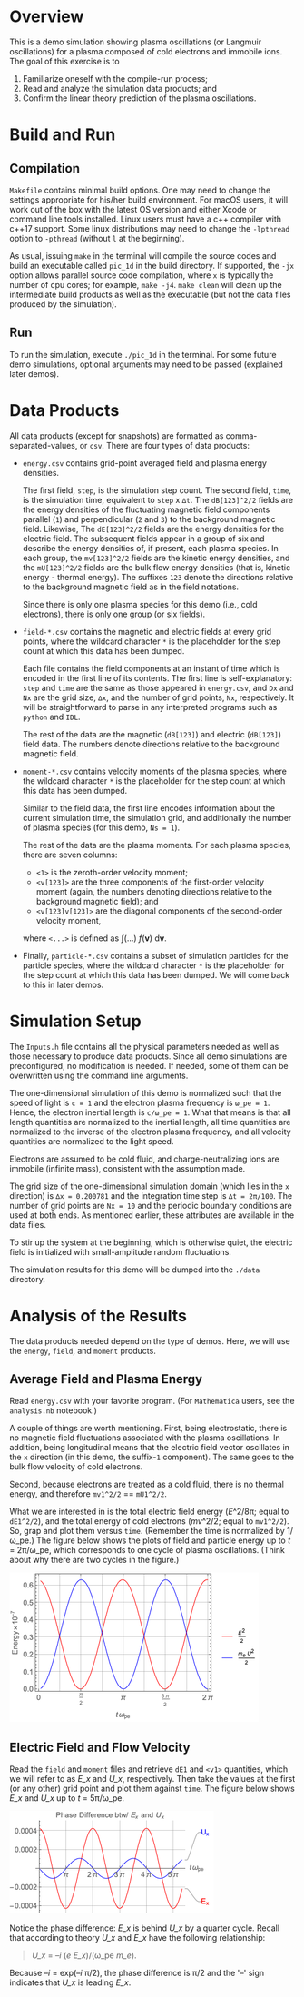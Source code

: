 # Overview

This is a demo simulation showing plasma oscillations (or Langmuir oscillations) for a plasma 
composed of cold electrons and immobile ions.
The goal of this exercise is to

1) Familiarize oneself with the compile-run process;
2) Read and analyze the simulation data products; and
3) Confirm the linear theory prediction of the plasma oscillations.


# Build and Run

## Compilation

`Makefile` contains minimal build options. One may need to change the settings appropriate
for his/her build environment.
For macOS users, it will work out of the box with the latest OS version and either Xcode or command line tools installed.
Linux users must have a c++ compiler with c++17 support.
Some linux distributions may need to change the `-lpthread` option to `-pthread` (without `l` at the beginning).

As usual, issuing `make` in the terminal will compile the source codes and build an executable
called `pic_1d` in the build directory.
If supported, the `-jx` option allows parallel source code compilation, where `x` is typically
the number of cpu cores; for example, `make -j4`.
`make clean` will clean up the intermediate build products as well as the executable
(but not the data files produced by the simulation).

## Run

To run the simulation, execute `./pic_1d` in the terminal.
For some future demo simulations, optional arguments may need to be passed (explained later demos).


# Data Products

All data products (except for snapshots) are formatted as comma-separated-values, or `csv`.
There are four types of data products:

* `energy.csv` contains grid-point averaged field and plasma energy densities.

    The first field, `step`, is the simulation step count.
    The second field, `time`, is the simulation time, equivalent to `step` x `∆t`.
    The `dB[123]^2/2` fields are the energy densities of the fluctuating magnetic field components
    parallel (`1`) and perpendicular (`2` and `3`) to the background magnetic field.
    Likewise, The `dE[123]^2/2` fields are the energy densities for the electric field.
    The subsequent fields appear in a group of six and describe the energy densities of, if present,
    each plasma species.
    In each group, the `mv[123]^2/2` fields are the kinetic energy densities, and
    the `mU[123]^2/2` fields are the bulk flow energy densities (that is, kinetic energy - thermal energy).
    The suffixes `123` denote the directions relative to the background magnetic field as in the field notations.
    
    Since there is only one plasma species for this demo (i.e., cold electrons), there is only one group (or six fields).

* `field-*.csv` contains the magnetic and electric fields at every grid points,
where the wildcard character `*` is the placeholder for the step count at which this data has been dumped.

    Each file contains the field components at an instant of time which is encoded in the first line
    of its contents.
    The first line is self-explanatory:
    `step` and `time` are the same as those appeared in `energy.csv`, and
    `Dx` and `Nx` are the grid size, `∆x`, and the number of grid points, `Nx`, respectively.
    It will be straightforward to parse in any interpreted programs such as `python` and `IDL`.

    The rest of the data are the magnetic (`dB[123]`) and electric (`dB[123]`) field data.
    The numbers denote directions relative to the background magnetic field.

* `moment-*.csv` contains velocity moments of the plasma species,
where the wildcard character `*` is the placeholder for the step count at which this data has been dumped.

    Similar to the field data, the first line encodes information about the current simulation time,
    the simulation grid, and additionally the number of plasma species (for this demo, `Ns = 1`).

    The rest of the data are the plasma moments.
    For each plasma species, there are seven columns:

    - `<1>` is the zeroth-order velocity moment;
    - `<v[123]>` are the three components of the first-order velocity moment
    (again, the numbers denoting directions relative to the background magnetic field); and
    - `<v[123]v[123]>` are the diagonal components of the second-order velocity moment,
    
    where `<...>` is defined as ∫(...) *f*(**v**) d**v**.


* Finally, `particle-*.csv` contains a subset of simulation particles for the particle species,
where the wildcard character `*` is the placeholder for the step count at which this data has been dumped.
We will come back to this in later demos.


# Simulation Setup

The `Inputs.h` file contains all the physical parameters needed as well as 
those necessary to produce data products.
Since all demo simulations are preconfigured, no modification is needed.
If needed, some of them can be overwritten using the command line arguments.

The one-dimensional simulation of this demo is normalized such that
the speed of light is `c = 1` and the electron plasma frequency is `ω_pe = 1`.
Hence, the electron inertial length is `c/ω_pe = 1`.
What that means is that
all length quantities are normalized to the inertial length,
all time quantities are normalized to the inverse of the electron plasma frequency, and
all velocity quantities are normalized to the light speed.

Electrons are assumed to be cold fluid, and charge-neutralizing ions are immobile (infinite mass),
consistent with the assumption made.

The grid size of the one-dimensional simulation domain (which lies in the `x` direction) is `∆x = 0.200781` and
the integration time step is `∆t = 2π/100`.
The number of grid points are `Nx = 10` and the periodic boundary conditions are used at both ends.
As mentioned earlier, these attributes are available in the data files.

To stir up the system at the beginning, which is otherwise quiet,
the electric field is initialized with small-amplitude random fluctuations.

The simulation results for this demo will be dumped into the `./data` directory.


# Analysis of the Results

The data products needed depend on the type of demos.
Here, we will use the `energy`, `field`, and `moment` products.

## Average Field and Plasma Energy

Read `energy.csv` with your favorite program.
(For `Mathematica` users, see the `analysis.nb` notebook.)

A couple of things are worth mentioning.
First, being electrostatic, there is no magnetic field fluctuations associated with the plasma oscillations.
In addition, being longitudinal means that the electric field vector oscillates in the `x` direction
(in this demo, the suffix-`1` component).
The same goes to the bulk flow velocity of cold electrons.

Second, because electrons are treated as a cold fluid, there is no thermal energy, and therefore
`mv1^2/2` == `mU1^2/2`.

What we are interested in is the total electric field energy (*E*^2/8π; equal to `dE1^2/2`), and
the total energy of cold electrons (*mv*^2/2; equal to `mv1^2/2`).
So, grap and plot them versus `time`.
(Remember the time is normalized by 1/ω_pe.)
The figure below shows the plots of field and particle energy up to *t* = 2π/ω_pe,
which corresponds to one cycle of plasma oscillations.
(Think about why there are two cycles in the figure.)

![Field and Plasma Energy](./figures/field_electron_energy.png)


## Electric Field and Flow Velocity

Read the `field` and `moment` files and retrieve `dE1` and `<v1>` quantities,
which we will refer to as *E_x* and *U_x*, respectively.
Then take the values at the first (or any other) grid point and plot them against `time`.
The figure below shows *E_x* and *U_x* up to *t* = 5π/ω_pe.

![Phase Relation between *E_x* and *U_x*](./figures/Ex_and_Ux_phase.png)

Notice the phase difference: *E_x* is behind *U_x* by a quarter cycle.
Recall that according to theory *U_x* and *E_x* have the following relationship:

> *U_x* = –*i* (*e* *E_x*)/(ω_pe *m_e*).

Because –*i* = exp(–*i* π/2), the phase difference is π/2 and the '–' sign indicates that
*U_x* is leading *E_x*.


